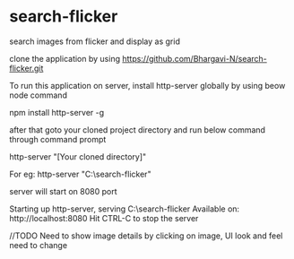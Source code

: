 # search-flicker
search images from flicker and display as grid


clone the application by using https://github.com/Bhargavi-N/search-flicker.git

To run this application on server, install http-server globally by using beow node command

 npm install http-server -g

after that goto your cloned project directory and run below command through command prompt


http-server "[Your cloned directory]"

For eg: http-server "C:\search-flicker"

server will start on 8080 port

Starting up http-server, serving C:\search-flicker
Available on:
  http://localhost:8080
Hit CTRL-C to stop the server


//TODO
Need to show image details by clicking on image, UI look and feel need to change
